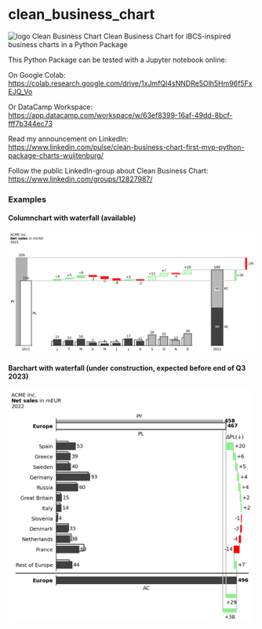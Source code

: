 # clean_business_chart
<img src="https://repository-images.githubusercontent.com/604827875/591c468b-f5b0-4240-8931-a305fbec0357" alt="logo Clean Business Chart" width="450"/>
Clean Business Chart for IBCS-inspired business charts in a Python Package

This Python Package can be tested with a Jupyter notebook online:

On Google Colab: https://colab.research.google.com/drive/1xJmfQI4sNNDRe5Olh5Hm96f5FxEJQ_Vo

Or DataCamp Workspace: https://app.datacamp.com/workspace/w/63ef8399-16af-49dd-8bcf-fff7b344ec73


Read my announcement on LinkedIn:
https://www.linkedin.com/pulse/clean-business-chart-first-mvp-python-package-charts-wuijtenburg/


Follow the public LinkedIn-group about Clean Business Chart:
https://www.linkedin.com/groups/12827987/

### Examples
#### Columnchart with waterfall (available)
<img src="test_charts/columnchart_001.png" alt="columnchart example" width="750"/>

#### Barchart with waterfall (under construction, expected before end of Q3 2023)
<img src="test_charts/barchart_001.png" alt="barchart example" width="500"/>
